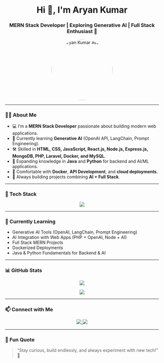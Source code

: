 <h1 align="center">Hi 👋, I'm Aryan Kumar</h1>
<h3 align="center">MERN Stack Developer | Exploring Generative AI | Full Stack Enthusiast 🚀</h3>

<p align="center">
  <img src="https://avatars.githubusercontent.com/u/YOUR_GITHUB_ID?v=4" width="200px" style="border-radius: 50%;" alt="Aryan Kumar Avatar"/>
</p>

---

### 👨‍💻 About Me

- 💻 I’m a **MERN Stack Developer** passionate about building modern web applications.
- 🧠 Currently learning **Generative AI** (OpenAI API, LangChain, Prompt Engineering).
- 🛠️ Skilled in **HTML, CSS, JavaScript, React.js, Node.js, Express.js, MongoDB, PHP, Laravel, Docker, and MySQL**.
- 🌱 Expanding knowledge in **Java** and **Python** for backend and AI/ML applications.
- 🐳 Comfortable with **Docker**, **API Development**, and **cloud deployments**.
- 🚀 Always building projects combining **AI + Full Stack**.

---

### 🧰 Tech Stack

<p align="center">
  <img src="https://skillicons.dev/icons?i=html,css,js,bootstrap,react,nodejs,express,mongodb,php,laravel,mysql,docker,java,python,git,github,linux,postman" />
</p>

---

### 📌 Currently Learning

- Generative AI Tools (OpenAI, LangChain, Prompt Engineering)
- AI Integration with Web Apps (PHP + OpenAI, Node + AI)
- Full Stack MERN Projects
- Dockerized Deployments
- Java & Python Fundamentals for Backend & AI

---

### 📊 GitHub Stats

<p align="center">
  <img src="https://github-readme-stats.vercel.app/api?username=YOUR_GITHUB_USERNAME&show_icons=true&theme=radical" />
</p>

<p align="center">
  <img src="https://github-readme-streak-stats.herokuapp.com/?user=YOUR_GITHUB_USERNAME&theme=radical" />
</p>

---

### 📫 Connect with Me

<p align="center">
  <a href="https://www.linkedin.com/in/YOUR-LINKEDIN-ID/">
    <img src="https://img.shields.io/badge/LinkedIn-blue?style=for-the-badge&logo=linkedin&logoColor=white" />
  </a>
  <a href="mailto:YOUR-EMAIL@example.com">
    <img src="https://img.shields.io/badge/Gmail-red?style=for-the-badge&logo=gmail&logoColor=white" />
  </a>
</p>

---

### 🚀 Fun Quote
> “Stay curious, build endlessly, and always experiment with new tech!” 🚀
